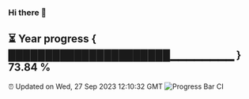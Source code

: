 ### Hi there 👋
⏳ Year progress { ██████████████████████▁▁▁▁▁▁▁▁ } 73.84 %
---
⏰ Updated on Wed, 27 Sep 2023 12:10:32 GMT
![Progress Bar CI](https://github.com/Moyi321/Moyi321/workflows/Progress%20Bar%20CI/badge.svg)
